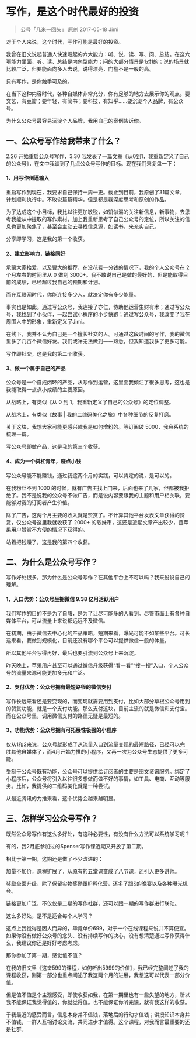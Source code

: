 # 写作，是这个时代最好的投资
> 公号「几米一回头」
> 原创 2017-05-18 Jimi 

对于个人来说，这个时代，写作可能是最好的投资。

我曾在旧文说起普通人快速崛起的六大能力：听、说、读、写、问、总结。在这六项能力里面，听、读、总结是内向型能力；问的大部分情景是1对1的；说的场景就比较广泛，但要能面向多人去说，说得漂亮，门槛不是一般的高。

只有写作，是你触手可及的。

在当下这种内容时代，各种自媒体非常充分，你有足够的地方去展示你的观点。要文艺，有豆瓣；要年轻，有简书；要科技，有知乎……要沉淀个人品牌，有公众号。

为什么公众号最容易沉淀个人品牌，我用自己的案例告诉你。

## 一、公众号写作给我带来了什么？

2.26 开始重启公众号写作，3.30 我发表了一篇文章《从0到1，我重新定义了自己的公众号》，在文中我谈到了几点公众号写作的目标。现在我们来复盘一下：

#### 1、用写作倒逼输入

重启写作到现在，我要求自己保持一周一更。截止到目前，我原创了31篇文章，计划顺利执行中。不敢说篇篇精华，但是都是我深度思考和原创的作品。

为了达成这个小目标，我比以往更加敏锐，如饥似渴的关注新信息，新事物，去思考我能从中提取的写作素材。加上我重新思考了自己公众号的定位，所以关注的信息也更加聚焦了，甚至会主动去寻找信息源，如读书，来充实自己。

分享即学习，这是我的第一个收获。

#### 2、建立影响力，链接同好

承蒙大家抬爱，以及曹大的推荐，在没花费一分钱的情况下，我的个人公众号在 2 个月左右的时间里从 0 做到 3000+。我不敢说自己是做的最好的，但是能取得目前的成绩，已经超过我自己的预期和计划。

而在互联网时代，你能连接多少人，就决定你有多少能量。

事实也是如此。通过写公众号，我连接了亦仁，协助他运营生财有术；通过写公众号，我找到了小伙伴，一起尝试小程序的小步快跑；通过写公众号，我改变了我在周围人中的形象，重新定义了Jimi。

在线下，我并不认为自己是一个擅长社交的人。可通过这段时间的写作，我的微信里多了几百个微信好友。我们或许无法做到一一熟悉，但我知道我多了更多可能。

写作即社交，这是我的第二个收获。

#### 3、做一个属于自己的产品

公众号是一个自成闭环的产品，从写作到运营，这里面我倾注了很多思考，这也是我能取得一点点小成绩的主要原因。

从战略上，有类似《从 0 到 1，我重新定义了自己的公众号》的定位调整。

从战术上，有类似《故事 | 我的二维码美化之旅》中各种细节的反复打磨。

关于这块，我想大家可能更感兴趣我是如何增粉的。等订阅破 5000，我会系统的梳理一篇。

写公众号即做产品，这是我的第三个收获。

#### 4、成为一个斜杠青年，赚点小钱

写公众号能不能赚钱，通过我这两个月的实践，可以肯定的说，是可以的。

在我粉丝不到 1000 的时候，就有广告主找上门来，后面也来了几家，但都被我拒绝了。我不是说我的公众号不做广告，而是说内容要跟我的主题和用户相关联，要能够对我的订阅者产生价值。

除了广告，这两个月主要的收入就是赞赏了。不计算其他平台发表文章获得的赞赏，仅公众号这里我就收获了 2000+ 的软妹币，这还是近期文章产出较少，且苹果用户赞赏不方便的情况下获得的。

站着把钱赚了，这是我的第四个收获。



## 二、为什么是公众号写作？

写作好处很多，那为什么是公众号写作？在其他平台上不可以吗？我来说说自己的理解。

#### 1、入口优势：公众号坐拥微信 9.38 亿月活跃用户

我们写作的目的不是为了自嗨，是为了让尽可能多的人看到。尽管市面上有各种自媒体平台，可从流量上来说都远远不及微信。

在初期，由于微信去中心化的产品策略，短期来看，曝光可能不如某些平台。可长远来看，要做到规模化，目前还没有哪个平台可以提供微信一般的体量。

所以其他平台写得再好，最后也要引流到公众号上来沉淀。

昨天晚上，苹果用户甚至可以通过微信升级获得“看一看”“搜一搜”入口，个人公众号的流量来源可能更加多元和广泛。

#### 2、支付优势：公众号拥有最短路径的微信支付

写作长远来看还是要变现的，而变现就需要用到支付，比如大部分草根公众号用到的赞赏功能，就是一个支付功能。那么支付这块，目前主流的就是微信和支付宝。而在公众号里，调用微信支付的路径无疑是最短的。

#### 3、功能优势：公众号拥有可拓展性极强的小程序

仅从1和2来说，公众号就形成了从流量入口到流量变现的最短路径，已经可以完胜其他自媒体了，而4月开始力推的小程序，又再一次为公众号生态提供了更多可能。

受制于公众号既有功能，公众号可以提供给订阅者的主要是图文资讯服务。绑定了小程序后，公众号将引入以往很多想做而做不好的事情，如工具、电商、互动等服务。比如，我提供的二维码美化就是一种尝试。

从最近腾讯的力推来看，这个优势会越来越明显。

## 三、怎样学习公众号写作？

既然公众号写作有这么多好处，有这种必要性，有没有什么方法可以系统学习呢？

有的，我2月底参加过的Spenser写作课近期又开放了第二期。

相比于第一期，这期还是做了不少改进的：

加量不加价，课程扩展了，从原有的五堂课变成了八节课，还引入更多讲师。

奖励全面升级，除了保留实物奖励跟IP孵化营，还多了跟S的晚宴以及各种曝光机会。

链接更加广泛，不仅仅是二期的写作社群，还可以跟一期的写作群进行联动。

这么多好处，是不是适合每个人学习？

这点上我觉得是因人而异的，毕竟单价699，对于一个在线课程来说并不算便宜。如果你没有做好公众号的念头、没有持续写作的决心，没有想清楚通过写作获得什么，我建议你还是好好考虑考虑。

那你参加了第一期，感觉值不值？

在我的旧文里《这堂599的课程，如何听出5999的价值》，我已经完整阐述了我的课程收获，刚第一部分也重点阐述了我这两个月的进展，我想这可以代表一部分价值。

但是值不值是个主观感受，即使收获如我，在第一期里也有一些失望的地方，所以我不能保证我觉得值的，你就觉得值。也不能保证你听完课，就有我这样的收获。

于我最近的感受而言，信息本身并不值钱，落地后的行动才值钱；讲授知识本身并不值钱，一群人互相讨论交流，共同进步才值得。这个课程，对我而言最重要的还是社群。